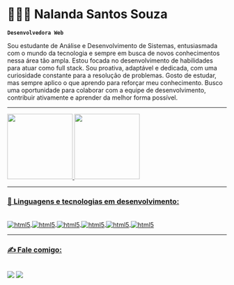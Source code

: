 # 👩🏻‍💻 Nalanda Santos Souza

**`Desenvolvedora Web`**

Sou estudante de Análise e Desenvolvimento de Sistemas, entusiasmada com o mundo da tecnologia e sempre em busca de novos conhecimentos nessa área tão ampla. Estou focada no desenvolvimento de habilidades para atuar como full stack. Sou proativa, adaptável e dedicada, com uma curiosidade constante para a resolução de problemas. Gosto de estudar, mas sempre aplico o que aprendo para reforçar meu conhecimento. Busco uma oportunidade para colaborar com a equipe de desenvolvimento, contribuir ativamente e aprender da melhor forma possível.

---

<div>
  <a href="https://github.com/nalandasouza">
  <img height="150em" src="https://github-readme-stats.vercel.app/api/top-langs/?username=nalandasouza&layout=compact&langs_count=7&theme=radical"/> 
  <img height="150em" src="https://github-readme-stats.vercel.app/api?username=nalandasouza&show_icons=true&theme=radical&include_all_commits=true"/>
</div>

---

### 🤖 Linguagens e tecnologias em desenvolvimento:

<div style="display: inline_block"><br/>
  <img align="center" alt="html5" src="https://img.shields.io/badge/HTML5-E34F26?style=for-the-badge&logo=html5&logoColor=white"/>
  <img align="center" alt="html5" src="https://img.shields.io/badge/CSS3-1572B6?style=for-the-badge&logo=css3&logoColor=white"/>
  <img align="center" alt="html5" src="https://img.shields.io/badge/JavaScript-323330?style=for-the-badge&logo=javascript&logoColor=F7DF1E"/>
  <img align="center" alt="html5" src="https://img.shields.io/badge/Node.js-43853D?style=for-the-badge&logo=node.js&logoColor=white"/>
  <img align="center" alt="html5" src="https://img.shields.io/badge/React-20232A?style=for-the-badge&logo=react&logoColor=61DAFB"/>
  <img align="center" alt="html5" src="https://img.shields.io/badge/GIT-E44C30?style=for-the-badge&logo=git&logoColor=white"/>
</div>

---

### ✍️ Fale comigo:

<div><br/>
  <a href="https://www.linkedin.com/in/nalanda-santos-60b65a264" target="_blank"><img src="https://img.shields.io/badge/-LinkedIn-%230077B5?style=for-the-badge&logo=linkedin&logoColor=white" target="_blank"></a>
  <a href="mailto:nalanda.ue@gmail.com" target="_blank"><img src="https://img.shields.io/badge/Gmail-D14836?style=for-the-badge&logo=gmail&logoColor=white"></a>
</div>
